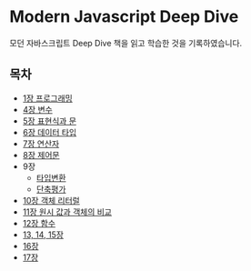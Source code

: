 # Modern Javascript Deep Dive

모던 자바스크립트 Deep Dive 책을 읽고 학습한 것을 기록하였습니다.

## 목차
- [1장 프로그래밍](https://github.com/sejineeee/ModernJavascript/blob/main/chapter1/programming.md)
- [4장 변수](https://github.com/sejineeee/ModernJavascript/blob/main/chapter2/variable.md)
- [5장 표현식과 문](https://github.com/sejineeee/ModernJavascript/blob/main/chapter3/expression.md)
- [6장 데이터 타입](https://github.com/sejineeee/ModernJavascript/blob/main/chapter5/typeOfData.md)
- [7장 연산자](https://github.com/sejineeee/ModernJavascript/blob/main/chapter6/operator.md)
- [8장 제어문](https://github.com/sejineeee/ModernJavascript/blob/main/chapter7/controlStatement.md)
- 9장
  - [타입변환](https://github.com/sejineeee/ModernJavascript/blob/main/chapter8/typeConversion.md)
  - [단축평가](https://github.com/sejineeee/ModernJavascript/blob/main/chapter8/shortCircuit.md)
- [10장 객체 리터럴](https://github.com/sejineeee/ModernJavascript/blob/main/chapter9/objectLiteral.md)
- [11장 원시 값과 객체의 비교](https://github.com/sejineeee/ModernJavascript/blob/main/chapter10/primitiveAndObject.md)
- [12장 함수](https://github.com/sejineeee/ModernJavascript/blob/main/chapter11/function.md)
- [13, 14, 15장](https://github.com/sejineeee/ModernJavascript/blob/main/chapter12/scope.md)
- [16장](https://github.com/sejineeee/ModernJavascript/blob/main/chapter13/propertyAttribute.md)
- [17장](https://github.com/sejineeee/ModernJavascript/blob/main/chapter14/constructorFnc.md)